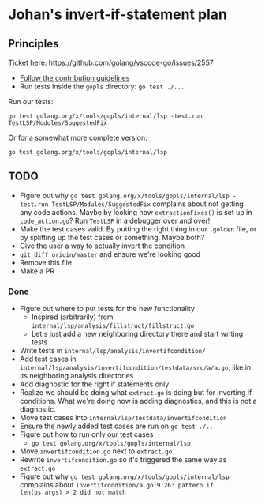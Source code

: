 # Johan's invert-if-statement plan

## Principles

Ticket here: <https://github.com/golang/vscode-go/issues/2557>

* [Follow the contribution guidelines](doc/contributing.md)
* Run tests inside the `gopls` directory: `go test ./...`

Run our tests:
```
go test golang.org/x/tools/gopls/internal/lsp -test.run TestLSP/Modules/SuggestedFix
```

Or for a somewhat more complete version:
```
go test golang.org/x/tools/gopls/internal/lsp
```

## TODO

* Figure out why `go test golang.org/x/tools/gopls/internal/lsp -test.run
  TestLSP/Modules/SuggestedFix` complains about not getting any code actions.
  Maybe by looking how `extractionFixes()` is set up in `code_action.go`? Run
  `TestLSP` in a debugger over and over!
* Make the test cases valid. By putting the right thing in our `.golden` file,
  or by splitting up the test cases or something. Maybe both?
* Give the user a way to actually invert the condition
* `git diff origin/master` and ensure we're looking good
* Remove this file
* Make a PR

### Done

* Figure out where to put tests for the new functionality
  * Inspired (arbitrarily) from `internal/lsp/analysis/fillstruct/fillstruct.go`
  * Let's just add a new neighboring directory there and start writing tests
* Write tests in `internal/lsp/analysis/invertifcondition/`
* Add test cases in
  `internal/lsp/analysis/invertifcondition/testdata/src/a/a.go`, like in its
  neighboring analysis directories
* Add diagnostic for the right if statements only
* Realize we should be doing what `extract.go` is doing but for inverting if
  conditions. What we're doing now is adding diagnostics, and this is not a
  diagnostic.
* Move test cases into `internal/lsp/testdata/invertifcondition`
* Ensure the newly added test cases are run on `go test ./...`
* Figure out how to run only our test cases
  * `go test golang.org/x/tools/gopls/internal/lsp`
* Move `invertifcondition.go` next to `extract.go`
* Rewrite `invertifcondition.go` so it's triggered the same way as `extract.go`
* Figure out why `go test golang.org/x/tools/gopls/internal/lsp` complains about
  `invertifcondition/a.go:9:26: pattern if len(os.args) > 2 did not match`
